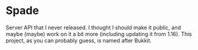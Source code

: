 # Spade
Server API that I never released. I thought I should make it public, and maybe (maybe) work on it a bit more (including updating it from 1.16). This project, as you can probably guess, is named after Bukkit.
